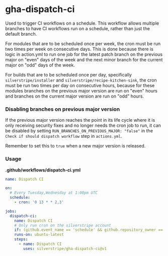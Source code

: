 # gha-dispatch-ci

Used to trigger CI workflows on a schedule. This workflow allows multiple branches to have CI workflows run on a schedule, rather than just the default branch.

For modules that are to be scheduled once per week, the cron must be run two times per week on consecutive days. This is done because there is logic in action.yml to run one job for the latest patch branch on the previous major on "even" days of the week and the next minor branch for the current major on "odd" days of the week.

For builds that are to be scheduled once per day, specifically `silverstripe/installer` and `silverstripe/recipe-kitchen-sink`, the cron must be run two times per day on consecutive hours, because for these modules branches on the previous major version are run on "even" hours and branches on the current major version are run on "odd" hours.

### Disabling branches on previous major version

If the previous major version reaches the point in its life cycle where it is only receiving security fixes and no longer needs the cron job to run, it can be disabled by setting `RUN_BRANCHES_ON_PREVIOUS_MAJOR: "false"` in the `Check if should dispatch workflow` step in `actions.yml`.

Remember to set this to `true` when a new major version is released.

### Usage

**.github/workflows/dispatch-ci.yml**
```yml
name: Dispatch CI

on:
  # Every Tuesday,Wednesday at 1:00pm UTC
  schedule:
    - cron: '0 13 * * 2,3'

jobs:
  dispatch-ci:
    name: Dispatch CI
    # Only run cron on the silverstripe account
    if: (github.event_name == 'schedule' && github.repository_owner == 'silverstripe') || (github.event_name != 'schedule')
    runs-on: ubuntu-latest
    steps:
      - name: Dispatch CI
        uses: silverstripe/gha-dispatch-ci@v1
```
